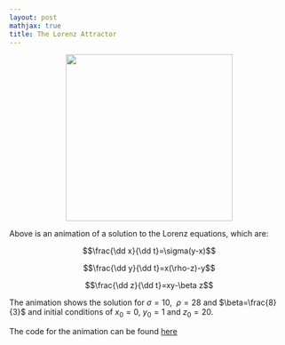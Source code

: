 ```yaml
---
layout: post
mathjax: true
title: The Lorenz Attractor 
---
```


<center>
<figure> 
  <img src="https://raw.githubusercontent.com/aymenhafeez/aymenhafeez.github.io/master/images/lorenz-anim.gif" height="300" width="300"/> 
</figure>
</center>

$\newcommand{\dd}{\mathrm{d}}$

Above is an animation of a solution to the Lorenz equations, which are:

$$\frac{\dd x}{\dd t}=\sigma(y-x)$$ 

$$\frac{\dd y}{\dd t}=x(\rho-z)-y$$ 

$$\frac{\dd z}{\dd t}=xy-\beta z$$

The animation shows the solution for $\sigma=10,$ $\ \rho=28$ and $\beta=\frac{8}{3}$ and initial conditions of $x_0=0$, $y_0=1$ and $z_0=20$.

The code for the animation can be found <a href="https://github.com/aymenhafeez/animplotlib/tree/master/examples">here</a>
